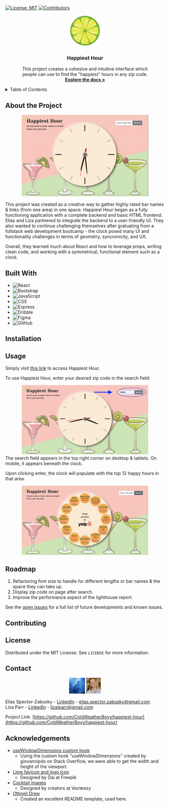 [![License: MIT](https://img.shields.io/badge/License-MIT-yellow.svg)](https://opensource.org/licenses/MIT)
[![Contributors][contributors-shield]][contributors-url]

<div style="text-align:center;">
  <a href="https://github.com/github_username/repo_name">
    <img src="./client/src/assets/favicon.ico" alt="Logo" width="100" height="auto">
  </a>

<h3 style="text-align:center;">Happiest Hour</h3>

  <p style="text-align:center;">
    This project creates a cohesive and intuitive interface which<br />people can use to find the "happiest" hours in any zip code.
    <br />
    <a href="https://github.com/ColdWeatherBoyy/happiest-hour"><strong>Explore the docs »</strong></a>
    <br />
  </p>
</div>

<details>
  <summary>Table of Contents</summary>
  <ol>
    <li>
      <a href="#about-the-project">About The Project</a>
      <ul>
        <li><a href="#built-with">Built With</a></li>
      </ul>
    </li>
    <li><a href="#installation">Installation</a></li>
    <li><a href="#usage">Usage</a></li>
    <li><a href="#roadmap">Roadmap</a></li>
    <li><a href="#contributing">Contributing</a></li>
    <li><a href="#license">License</a></li>
    <li><a href="#contact">Contact</a></li>
    <li><a href="#acknowledgments">Acknowledgments</a></li>
  </ol>
</details>

## About the Project
<!-- feel free to add/edit -->

<div style="text-align:center;">
<img src='./client/src/assets/Happiest-Hour-pic.png' alt='Happiest Hour landing page' width='400' height='auto' style="text-align:center;" >
</div>

This project was created as a creative way to gather highly rated bar names & links (from one area) in one space. Happiest Hour began as a fully functioning application with a complete backend and basic HTML frontend. Elias and Liza partnered to integrate the backend to a user-friendly UI. They also wanted to continue challenging themselves after gratuating from a fullstack web development bootcamp - the clock posed many UI and functionality challenges in terms of geometry, syncronicity, and UX.

Overall, they learned much about React and how to leverage props, writing clean code, and working with a symmetrical, functional element such as a clock.

## Built With
<!-- feel free to add what I missed -->

- ![React](https://img.shields.io/badge/React-20232A?style=for-the-badge&logo=react&logoColor=61DAFB)
- ![Bootstrap](https://img.shields.io/badge/Bootstrap-563D7C?style=for-the-badge&logo=bootstrap&logoColor=white)
- ![JavaScript](https://img.shields.io/badge/JavaScript-323330?style=for-the-badge&logo=javascript&logoColor=F7DF1E)
- ![CSS](https://img.shields.io/badge/CSS3-1572B6?style=for-the-badge&logo=css3&logoColor=white)
- ![Express](https://img.shields.io/badge/Express%20js-000000?style=for-the-badge&logo=express&logoColor=white)
- ![Dribble](https://img.shields.io/badge/Dribbble-EA4C89?style=for-the-badge&logo=dribbble&logoColor=white)
- ![Figma](https://img.shields.io/badge/Figma-F24E1E?style=for-the-badge&logo=figma&logoColor=white)
- ![GitHub](https://img.shields.io/badge/GitHub-100000?style=for-the-badge&logo=github&logoColor=white)

## Installation
<!-- don't know what to put here -->

## Usage

Simply visit [this link](https://happiest-hour-cb7f5c7640b4.herokuapp.com/) to access Happiest Hour.

To use Happiest Hour, enter your desired zip code in the search field:

<div style="text-align:center;">
<img src='./client/src/assets/zipcode.png' alt='Entering zip code' width='400' height='auto' style="text-align:center;" >
</div>
The search field appears in the top right corner on desktop & tablets. On mobile, it appears beneath the clock.

Upon clicking enter, the clock will populate with the top 12 happy hours in that area.
<div style="text-align:center;">
<img src='./client/src/assets/populated.png' alt='Populated clock' width='400' height='auto' style="text-align:center;" >
</div>

## Roadmap
1. Refactoring font size to handle for different lengths or bar names & the space they can take up.
2. Display zip code on page after search.
3. Improve the performance aspect of the lighthouse report.


See the [open issues](https://github.com/ColdWeatherBoyy/happiest-hour/issues) for a full list of future developments and known issues.


## Contributing
<!-- not sure what to put here -->

## License
Distributed under the MIT License. See `LICENSE` for more information.

## Contact
<div style="text-align:center;">
<img src='./client/src/assets/elias.png' alt='Elias Spector-Zabusky' width='auto' height='50' style="text-align:center;" >
<img src='./client/src/assets/liza.png' alt='Liza Parr' width='auto' height='50' style="text-align:center;" >
</div>

Elias Spector-Zabusky - [LinkedIn](https://www.linkedin.com/in/elias-sz/) - elias.spector.zabusky@gmail.com   
Liza Parr - [LinkedIn](https://www.linkedin.com/in/lizajparr/) - lizajparr@gmail.com

Project Link: [https://github.com/ColdWeatherBoyy/happiest-hour](https://github.com/ColdWeatherBoyy/happiest-hour)

## Acknowledgements
* [useWindowDimensions custom hook](https://stackoverflow.com/questions/36862334/get-viewport-window-height-in-reactjs/59185109#59185109)
    * Using the custom hook "useWindowDimensions" created by giovannipds on Stack Overflow, we were able to get the width and height of the viewport.
* [Lime favicon and logo icon](https://www.freepik.com/icon/lemon_9712335#position=11)
    * Designed by Dai at Freepik
* [Cocktail images](https://www.vecteezy.com/png/19607012-cocktail-png-graphic-clipart-design)
    * Designed by creators at Vecteezy
* [Othneil Drew](https://github.com/othneildrew)
    * Created an excellent README template, used here.


<!-- Markdown links & images -->

[contributors-shield]: https://img.shields.io/github/contributors/ColdWeatherBoyy/happiest-hour.svg?style=for-the-badge
[contributors-url]: https://github.com/ColdWeatherBoyy/happiest-hour/graphs/contributors
